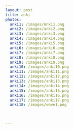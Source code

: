 ```yaml
---
layout: post
title: anki
photos:
  anki1: /images/Anki1.png
  anki2: /images/anki2.png
  anki3: /images/anki3.png
  anki4: /images/anki4.png
  anki5: /images/anki5.png
  anki6: /images/anki6.png
  anki7: /images/anki7.png
  anki8: /images/anki8.png
  anki9: /images/anki9.png
  anki10: /images/anki10.png
  anki11: /images/anki11.png
  anki12: /images/anki12.png
  anki13: /images/anki13.png
  anki14: /images/anki14.png
  anki15: /images/anki15.png
  anki16: /images/anki16.png
  anki17: /images/anki17.png
  anki18: /images/wave1.png


 
---
```

